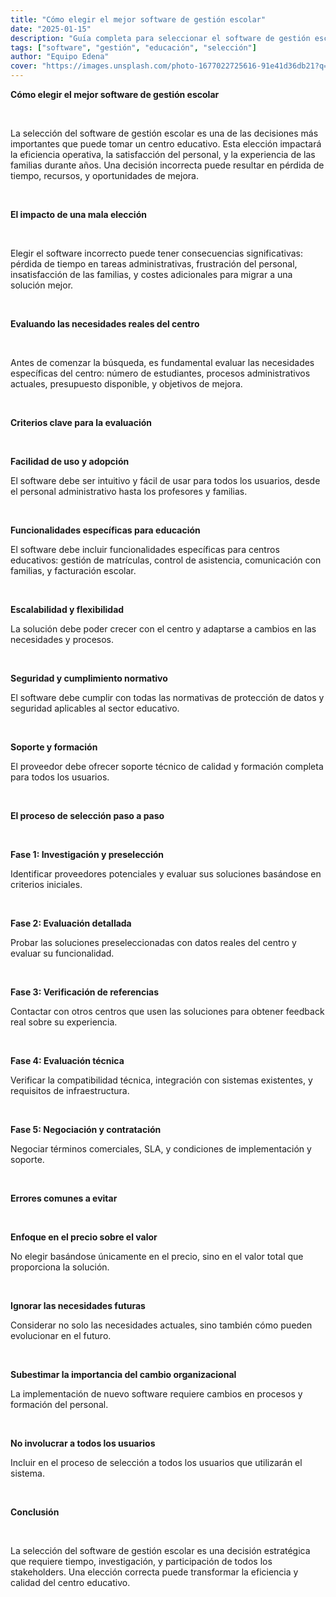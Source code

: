 ```yaml
---
title: "Cómo elegir el mejor software de gestión escolar"
date: "2025-01-15"
description: "Guía completa para seleccionar el software de gestión escolar más adecuado para tu centro educativo."
tags: ["software", "gestión", "educación", "selección"]
author: "Equipo Edena"
cover: "https://images.unsplash.com/photo-1677022725616-91e41d36db21?q=80&w=987&auto=format&fit=crop&ixlib=rb-4.1.0&ixid=M3wxMjA3fDB8MHxwaG90by1wYWdlfHx8fGVufDB8fHx8fA%3D%3D"
---
```


**Cómo elegir el mejor software de gestión escolar**

<br>

La selección del software de gestión escolar es una de las decisiones más importantes que puede tomar un centro educativo. Esta elección impactará la eficiencia operativa, la satisfacción del personal, y la experiencia de las familias durante años. Una decisión incorrecta puede resultar en pérdida de tiempo, recursos, y oportunidades de mejora.

<br>

**El impacto de una mala elección**

<br>

Elegir el software incorrecto puede tener consecuencias significativas: pérdida de tiempo en tareas administrativas, frustración del personal, insatisfacción de las familias, y costes adicionales para migrar a una solución mejor.

<br>

**Evaluando las necesidades reales del centro**

<br>

Antes de comenzar la búsqueda, es fundamental evaluar las necesidades específicas del centro: número de estudiantes, procesos administrativos actuales, presupuesto disponible, y objetivos de mejora.

<br>

**Criterios clave para la evaluación**

<br>

**Facilidad de uso y adopción**

El software debe ser intuitivo y fácil de usar para todos los usuarios, desde el personal administrativo hasta los profesores y familias.

<br>

**Funcionalidades específicas para educación**

El software debe incluir funcionalidades específicas para centros educativos: gestión de matrículas, control de asistencia, comunicación con familias, y facturación escolar.

<br>

**Escalabilidad y flexibilidad**

La solución debe poder crecer con el centro y adaptarse a cambios en las necesidades y procesos.

<br>

**Seguridad y cumplimiento normativo**

El software debe cumplir con todas las normativas de protección de datos y seguridad aplicables al sector educativo.

<br>

**Soporte y formación**

El proveedor debe ofrecer soporte técnico de calidad y formación completa para todos los usuarios.

<br>

**El proceso de selección paso a paso**

<br>

**Fase 1: Investigación y preselección**

Identificar proveedores potenciales y evaluar sus soluciones basándose en criterios iniciales.

<br>

**Fase 2: Evaluación detallada**

Probar las soluciones preseleccionadas con datos reales del centro y evaluar su funcionalidad.

<br>

**Fase 3: Verificación de referencias**

Contactar con otros centros que usen las soluciones para obtener feedback real sobre su experiencia.

<br>

**Fase 4: Evaluación técnica**

Verificar la compatibilidad técnica, integración con sistemas existentes, y requisitos de infraestructura.

<br>

**Fase 5: Negociación y contratación**

Negociar términos comerciales, SLA, y condiciones de implementación y soporte.

<br>

**Errores comunes a evitar**

<br>

**Enfoque en el precio sobre el valor**

No elegir basándose únicamente en el precio, sino en el valor total que proporciona la solución.

<br>

**Ignorar las necesidades futuras**

Considerar no solo las necesidades actuales, sino también cómo pueden evolucionar en el futuro.

<br>

**Subestimar la importancia del cambio organizacional**

La implementación de nuevo software requiere cambios en procesos y formación del personal.

<br>

**No involucrar a todos los usuarios**

Incluir en el proceso de selección a todos los usuarios que utilizarán el sistema.

<br>

**Conclusión**

<br>

La selección del software de gestión escolar es una decisión estratégica que requiere tiempo, investigación, y participación de todos los stakeholders. Una elección correcta puede transformar la eficiencia y calidad del centro educativo.
